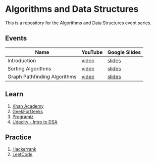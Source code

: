 # Algorithms and Data Structures
This is a repository for the Algorithms and Data Structures event series.

## Events
| Name | YouTube | Google Slides |
| ---- | ------- | ------------- |
| Introduction | [video](https://www.youtube.com/watch?v=6Ir_TriN4Fk&t=11s) | [slides](https://drive.google.com/file/d/1EMMwJ22SZjWuoifm3UF4Snndam8N-Rnj/view?usp=sharing) |
| Sorting Algorithms | [video](https://www.youtube.com/watch?v=PWLM4UTtHCY) | [slides](https://drive.google.com/file/d/1PSmoMbwUjrxvdzybEQk5j29yzoGQj-w4/view?usp=sharing) |
| Graph Pathfinding Algorithms | [video](https://www.youtube.com/watch?v=psabUjV-L2k) | [slides](https://drive.google.com/file/d/1PSmoMbwUjrxvdzybEQk5j29yzoGQj-w4/view?usp=sharing) |

## Learn
1. [Khan Academy](https://www.khanacademy.org/computing/computer-science/algorithms)
2. [GeekForGeeks](https://www.geeksforgeeks.org/fundamentals-of-algorithms/?ref=shm)
3. [Programiz](https://www.programiz.com/dsa)
4. [Udacity - Intro to DSA](https://www.udacity.com/course/data-structures-and-algorithms-in-python--ud513)

## Practice
1. [Hackerrank](https://www.hackerrank.com/)
2. [LeetCode](https://leetcode.com/)
